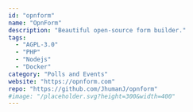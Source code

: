 ```yaml
---
id: "opnform"
name: "OpnForm"
description: "Beautiful open-source form builder."
tags:
  - "AGPL-3.0"
  - "PHP"
  - "Nodejs"
  - "Docker"
category: "Polls and Events"
website: "https://opnform.com"
repo: "https://github.com/JhumanJ/opnform"
#image: "/placeholder.svg?height=300&width=400"
---
```


